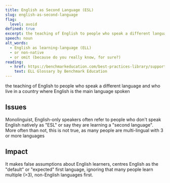 ```yaml
---
title: English as Second Language (ESL)
slug: english-as-second-language
flag:
  level: avoid
defined: true
excerpt: the teaching of English to people who speak a different language and who live in a country where English is the main language spoken
speech: noun
alt_words:
  - English as learning-language (ELL)
  - or non-native
  - or omit (because do you really know, for sure?)
reading:
  - href: https://benchmarkeducation.com/best-practices-library/supporting-english-language-learners-in-reading-writing.html#section_2
    text: ELL Glossary by Benchmark Education
---
```


the teaching of English to people who speak a different language and who live in a country where English is the main language spoken

## Issues

Monolinguist, English-only speakers often refer to people who don't speak English natively as "ESL" or say they are learning a "second language". More often than not, this is not true, as many people are multi-lingual with 3 or more languages

## Impact

It makes false assumptions about English learners, centres English as the "default" or "expected" first language, ignoring that many people learn multiple (>3), non-English languages first.
